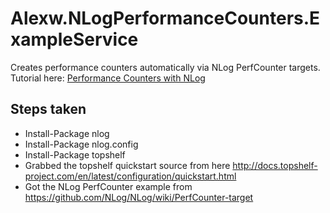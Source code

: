 Alexw.NLogPerformanceCounters.ExampleService
============================================

Creates performance counters automatically via NLog PerfCounter targets.
Tutorial here: [Performance Counters with NLog](https://alexw.co.uk/blog-posts/nlog/csharp/dotnet/windows/performance-counters/2017/05/12/performance-counters-with-nlog.html)

Steps taken
-----------
- Install-Package nlog
- Install-Package nlog.config
- Install-Package topshelf
- Grabbed the topshelf quickstart source from here http://docs.topshelf-project.com/en/latest/configuration/quickstart.html
- Got the NLog PerfCounter example from https://github.com/NLog/NLog/wiki/PerfCounter-target
